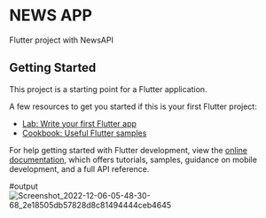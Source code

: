 # NEWS APP
Flutter project with NewsAPI

## Getting Started

This project is a starting point for a Flutter application.

A few resources to get you started if this is your first Flutter project:

- [Lab: Write your first Flutter app](https://docs.flutter.dev/get-started/codelab)
- [Cookbook: Useful Flutter samples](https://docs.flutter.dev/cookbook)

For help getting started with Flutter development, view the
[online documentation](https://docs.flutter.dev/), which offers tutorials,
samples, guidance on mobile development, and a full API reference.

#output
![Screenshot_2022-12-06-05-48-30-68_2e18505db57828d8c81494444ceb4645](https://user-images.githubusercontent.com/95414932/205773455-daa34467-a597-4191-949e-d0d232352139.jpg)
